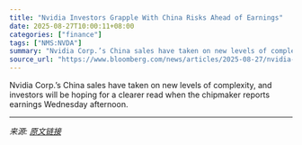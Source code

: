 ```yaml
---
title: "Nvidia Investors Grapple With China Risks Ahead of Earnings"
date: 2025-08-27T10:00:11+08:00
categories: ["finance"]
tags: ["NMS:NVDA"]
summary: "Nvidia Corp.’s China sales have taken on new levels of complexity, and investors will be hoping for a clearer read when the chipmaker reports earnings Wednesday afternoon."
source_url: "https://www.bloomberg.com/news/articles/2025-08-27/nvidia-investors-grapple-with-china-risks-ahead-of-earnings"
---
```


Nvidia Corp.’s China sales have taken on new levels of complexity, and investors will be hoping for a clearer read when the chipmaker reports earnings Wednesday afternoon.

---

*来源: [原文链接](https://www.bloomberg.com/news/articles/2025-08-27/nvidia-investors-grapple-with-china-risks-ahead-of-earnings)*
